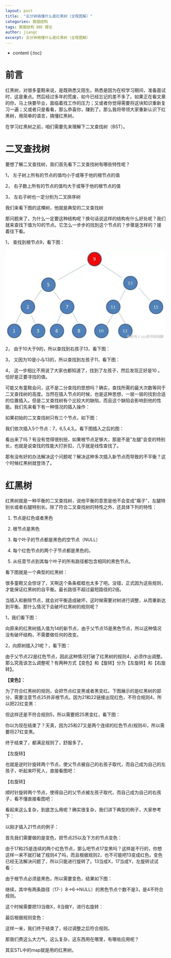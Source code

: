```yaml
---
layout: post
title:  "五分钟搞懂什么是红黑树（全程图解）"
categories: 数据结构
tags: 数据结构 B树 理论
author: jiangc
excerpt: 五分钟搞懂什么是红黑树（全程图解）
---
```

* content
{:toc}

# 前言

红黑树，对很多童鞋来说，是既熟悉又陌生。熟悉是因为在校学习期间，准备面试时，这是重点。然后经过多年的荒废，如今已经忘记的差不多了。如果正在看文章的你，马上快要毕业，面临着找工作的压力；又或者你觉得需要将这块知识重新复习一遍；又或者只是看看，那么恭喜你，赚到了。那么我将带领大家重新认识下红黑树，用简单的语言，搞懂红黑树。

在学习红黑树之前，咱们需要先来理解下二叉查找树（BST）。

# 二叉查找树

要想了解二叉查找树，我们首先看下二叉查找树有哪些特性呢？

1， 左子树上所有的节点的值均小于或等于他的根节点的值

2， 右子数上所有的节点的值均大于或等于他的根节点的值

3， 左右子树也一定分别为二叉排序树

我们来看下图的这棵树，他就是典型的二叉查找树

那问题来了，为什么一定要这种结构呢？换句话说这样的结构有什么好处呢？我们就来查找下值为10的节点。它怎么一步步的找到这个节点的？步骤是怎样的？接着往下看。

1， 查找到根节点9，看下图：

![image](/images/2019\09\sjjg\1569765866325.jpg "image")

2， 由于10大于9的，所以查找到右孩子13，看下图：

3， 又因为10是小与13的，所以查找到左孩子11，看下图：

4， 这一步相比不用说了大家也都知道了，找到了左孩子，然后发现正好是10 。恰好是正要寻找的值。

可能又有童鞋会问，这不是二分查找的思想吗？确实，查找所需的最大次数等同于二叉查找树的高度。当然在插入节点的时候，也是这种思想，一层一层的找到合适的位置插入。但是二叉查找树有个比较大的缺陷，而且这个缺陷会影响到他的性能。我们先来看下有一种情况的插入操作：

如果初始的二叉查找树只有三个节点，如下图：

我们依次插入5个节点：7，6,5,4,3,。看下图插入之后的图：

看出来了吗？有没有觉得很别扭，如果根节点足够大，那是不是&quot;左腿&quot;会变的特别长，也就是说查找的性能大打折扣，几乎就是线性查找了。

那有没有好的办法解决这个问题呢？解决这种多次插入新节点而导致的不平衡？这个时候红黑树就登场了。

# 红黑树

红黑树就是一种平衡的二叉查找树，说他平衡的意思是他不会变成&quot;瘸子&quot;，左腿特别长或者右腿特别长。除了符合二叉查找树的特性之外，还具体下列的特性：

1. 节点是红色或者黑色

2. 根节点是黑色

3. 每个叶子的节点都是黑色的空节点（NULL）

4. 每个红色节点的两个子节点都是黑色的。

5. 从任意节点到其每个叶子的所有路径都包含相同的黑色节点。

看下图就是一个典型的红黑树：

很多童鞋又会惊讶了，天啊这个条条框框也太多了吧。没错，正式因为这些规则，才能保证红黑树的自平衡。最长路径不超过最短路径的2倍。

当插入和删除节点，就会对平衡造成破坏，这时候需要对树进行调整，从而重新达到平衡。那什么情况下会破坏红黑树的规则呢？

1，我们看下图：

向原来的红黑树插入值为14的新节点，由于父节点15是黑色节点，所以这种情况没有破坏结构，不需要做任何的改变。

2，向原树插入21呢？，看下图：

由于父节点22是红色节点，因此这种情况打破了红黑树的规则4，必须作出调整。那么究竟该怎么调整呢？有两种方式【变色】和【旋转】分为【左旋转】和【右旋转】。

**【变色】：**

为了符合红黑树的规则，会把节点红变黑或者黑变红。下图展示的是红黑树的部分，需要注意节点25并非根节点。因为21和22链接出现红色，不符合规则4，所以把22红变黑：

但这样还是不符合规则5，所以需要把25黑变红，看下图：

你以为现在结束了？天真，因为25和27又是两个连续的红色节点(规则4)，所以需要将27红变黑。

终于结束了，都满足规则了，舒服多了。

【左旋转】

也就是逆时针旋转两个节点，使父节点被自己的右孩子取代，而自己成为自己的左孩子，听起来吓死人，直接看图吧：

【右旋转】

顺时针旋转两个节点，使得自己的父节点被左孩子取代，而自己成为自己的右孩子，看不懂直接看图吧：

看起来这么复杂，到底怎么用呢？确实很复杂，我们讲下典型的例子，大家参考下：

以刚才插入21节点的例子：

首先我们需要做的是变色，把节点25以及下方的节点变色：

由于17和25是连续的两个红色节点，那么吧节点17变黑吗？这样是不行的，你想这样一来不就打破了规则4了吗，而且根据规则2，也不可能吧13变成红色。变色已经无法解决问题了，所以只能进行旋转了。13当成X，17当成Y，左旋转试试看：

由于根节点必须是黑色，所以需要变色，结果如下图：

继续，其中有两条路径（17-）8->6->NULL）的黑色节点个数不是3，是4不符合规则。

这个时候需要把13当做X，8当做Y，进行右旋转：

最后根据规则变色：

这样一来，我们终于结束了，经过调整之后符合规则。

那我们费这么大力气，这么复杂，这东西用在哪里，有哪些应用呢？

其实STL中的map就是用的红黑树。
